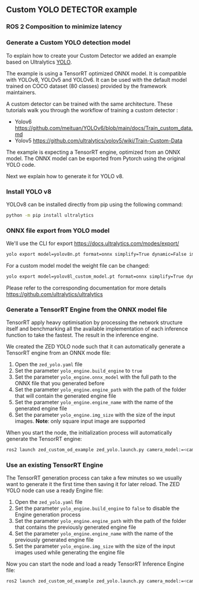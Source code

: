 ## Custom YOLO DETECTOR example

### ROS 2 Composition to minimize latency

### Generate a Custom YOLO detection model

To explain how to create your Custom Detector we added an example based on Ultralytics [YOLO](https://docs.ultralytics.com/).

The example is using a TensorRT optimized ONNX model. It is compatible with YOLOv8, YOLOv5 and YOLOv6. It can be used with the default model trained on COCO dataset (80 classes) provided by the framework maintainers.

A custom detector can be trained with the same architecture. These tutorials walk you through the workflow of training a custom detector :

* Yolov6 https://github.com/meituan/YOLOv6/blob/main/docs/Train_custom_data.md
* Yolov5 https://github.com/ultralytics/yolov5/wiki/Train-Custom-Data

The example is expecting a TensorRT engine, optimized from an ONNX model. The ONNX model can be exported from Pytorch using the original YOLO code.

Next we explain how to generate it for YOLO v8.

### Install YOLO v8

YOLOv8 can be installed directly from pip using the following command:

```bash
python -m pip install ultralytics
```

### ONNX file export from YOLO model

We'll use the CLI for export https://docs.ultralytics.com/modes/export/

```bash
yolo export model=yolov8n.pt format=onnx simplify=True dynamic=False imgsz=608
```

For a custom model model the weight file can be changed:

```bash
yolo export model=yolov8l_custom_model.pt format=onnx simplify=True dynamic=False imgsz=512
```

Please refer to the corresponding documentation for more details https://github.com/ultralytics/ultralytics

### Generate a TensorRT Engine from the ONNX model file

TensorRT apply heavy optimisation by processing the network structure itself and benchmarking all the available implementation of each inference function to take the fastest. The result in the inference engine.

We created the ZED YOLO node such that it can automatically generate a TensorRT engine from an ONNX mode file:

1. Open the `zed_yolo.yaml` file
2. Set the parameter `yolo_engine.build_engine` to `true`
3. Set the parameter `yolo_engine.onnx_model` with the full path to the ONNX file that you generated before
4. Set the parameter `yolo_engine.engine_path` with the path of the folder that will contain the generated engine file
5. Set the parameter `yolo_engine.engine_name` with the name of the generated engine file
6. Set the parameter `yolo_engine.img_size` with the size of the input images. **Note**: only square input image are supported

When you start the node, the initialization process will automatically generate the TensorRT engine:

```bash
ros2 launch zed_custom_od_example zed_yolo.launch.py camera_model:=<camera_model>
```

### Use an existing TensorRT Engine

The TensorRT generation process can take a few minutes so we usually want to generate it the first time then saving it for later reload. The ZED YOLO node can use a ready Engine file:

1. Open the `zed_yolo.yaml` file
2. Set the parameter `yolo_engine.build_engine` to `false` to disable the Engine generation process
3. Set the parameter `yolo_engine.engine_path` with the path of the folder that contains the previously generated engine file
4. Set the parameter `yolo_engine.engine_name` with the name of the previously generated engine file
5. Set the parameter `yolo_engine.img_size` with the size of the input images used while generating the engine file

Now you can start the node and load a ready TensorRT Inference Engine file:

```bash
ros2 launch zed_custom_od_example zed_yolo.launch.py camera_model:=<camera_model>
```